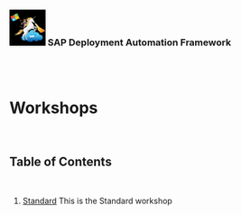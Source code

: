 ### <img src="../../assets/images/UnicornSAPBlack256x256.png" width="64px"> SAP Deployment Automation Framework <!-- omit in toc -->
<br/><br/>

# Workshops <!-- omit in toc -->

<br/>

## Table of Contents
<br/>

1. [Standard](standard/overview.md)
    This is the Standard workshop    

<br/><br/>
